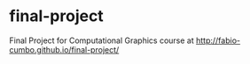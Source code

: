 final-project
=============

Final Project for Computational Graphics course at
http://fabio-cumbo.github.io/final-project/
